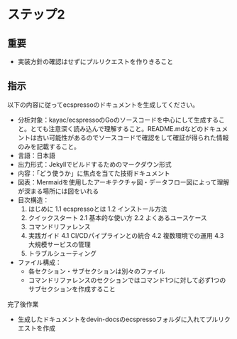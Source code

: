 # ステップ2

## 重要

- 実装方針の確認はせずにプルリクエストを作りきること

## 指示

以下の内容に従ってecspressoのドキュメントを生成してください。

- 分析対象：kayac/ecspressoのGoのソースコードを中心にして生成すること。とても注意深く読み込んで理解すること。README.mdなどのドキュメントは古い可能性があるのでソースコードで確認をして確証が得られた情報のみを記載すること。
- 言語：日本語
- 出力形式：Jekyllでビルドするためのマークダウン形式
- 内容：「どう使うか」に焦点を当てた技術ドキュメント
- 図表：Mermaidを使用したアーキテクチャ図・データフロー図によって理解が深まる場所には図をいれる
- 目次構造：
   1. はじめに
      1.1 ecspressoとは
      1.2 インストール方法
   2. クイックスタート
      2.1 基本的な使い方
      2.2 よくあるユースケース
   3. コマンドリファレンス
   4. 実践ガイド
      4.1 CI/CDパイプラインとの統合
      4.2 複数環境での運用
      4.3 大規模サービスの管理
   5. トラブルシューティング
- ファイル構成：
   - 各セクション・サブセクションは別々のファイル
   - コマンドリファレンスのセクションではコマンド1つに対して必ず1つのサブセクションを作成すること

完了後作業

- 生成したドキュメントをdevin-docsのecspressoフォルダに入れてプルリクエストを作成
